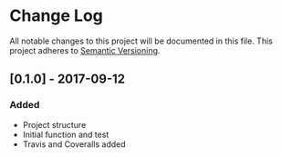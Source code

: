 # Change Log
All notable changes to this project will be documented in this file.
This project adheres to [Semantic Versioning](http://semver.org/).

## [0.1.0] - 2017-09-12
### Added
- Project structure
- Initial function and test
- Travis and Coveralls added